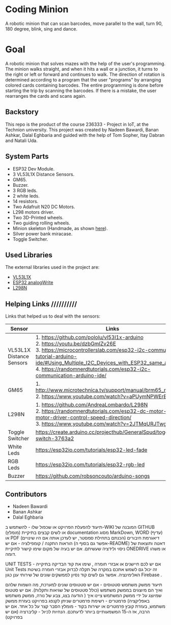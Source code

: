 # Coding Minion
A robotic minion that can scan barcodes, move parallel to the wall, turn 90, 180 degree, blink, sing and dance.


# Goal 
A robotic minion that solves mazes with the help of the user's programming. The minion walks straight, and when it hits a wall or a junction, it turns to the right or left or forward and continues to walk. The direction of rotation is determined according to a program that the user "programs" by arranging colored cards containing barcodes. The entire programming is done before starting the trip by scanning the barcodes. If there is a mistake, the user rearranges the cards and scans again.


## Backstory
This repo is the product of the course 236333 - Project in IoT, at the Technion university. This project was created by Nadeen Bawardi, Banan Ashkar, Dalal Eghbaria and guided with the help of Tom Sopher, Itay Dabran and Natali Uda.


## System Parts 
* ESP32 Dev Module.
* 3 VL53L1X Distance Sensors.
* GM65.
* Buzzer.
* 3 RGB leds.
* 2 white leds.
* 14 resistors.
* Two Adafruit N20 DC Motors.
* L298 motors driver.
* Two 3D-Printed wheels.
* Two guiding rolling wheels.
* Minion skeleton (Handmade, as shown [here](https://www.youtube.com/watch?v=xytOwOuyp5M)).
* Silver power bank miracase.
* Toggle Switcher.


## Used Libraries
The external libraries used in the project are:
* [VL53L1X](https://www.arduino.cc/reference/en/libraries/vl53l1x/)
* [ESP32 analogWrite](https://www.arduino.cc/reference/en/libraries/esp32-analogwrite/)
* [L298N](https://www.arduino.cc/reference/en/libraries/l298n/)


## Helping Links //////////
Links that helped us to deal with the sensors:

| Sensor | Links |
| ---- | ----------- |
| VL53L1X Distance Sensors | 1. https://github.com/pololu/vl53l1x-arduino <br /> 2. https://youtu.be/dzbGmIZv26E <br /> 3. https://microcontrollerslab.com/esp32-i2c-communication-tutorial-arduino-ide/#Using_Multiple_I2C_Devices_with_ESP32_same_addresses <br /> 4. https://randomnerdtutorials.com/esp32-i2c-communication-arduino-ide/ |
| GM65 | 1. http://www.microtechnica.tv/support/manual/brm65_man.pdf <br /> 2. https://www.youtube.com/watch?v=aPUymNPWErE |
| L298N | 1. https://github.com/AndreaLombardo/L298N <br /> 2. https://randomnerdtutorials.com/esp32-dc-motor-l298n-motor-driver-control-speed-direction/ <br /> 3. https://www.youtube.com/watch?v=2JTMqURJTwg |
| Toggle Switcher | https://create.arduino.cc/projecthub/GeneralSpud/toggle-switch-3763a2 |
| White Leds | https://esp32io.com/tutorials/esp32-led-fade |
| RGB Leds | https://esp32io.com/tutorials/esp32-rgb-led |
| Buzzer | https://github.com/robsoncouto/arduino-songs |


## Contributors
* Nadeen Bawardi
* Banan Ashkar
* Dalal Eghbaria















תיעוד להפעלת הפרויקט או שכפול שלו   - להשתמש ב-WIKI המובנה של GITHUB (מומלץ) או לשים קבצים  בתיקיית documentation  מסוג MarkDown,  WORD (עדיף) או PDF 
דיאגרמת חיבורים (הכנתם בתחילת סמסטר, יש לעדכן אותה אם היו שינויים)
הוראות התקנה / קומפילציה - אם יש (אפשר גם בסוף ה-README)
דאטה ותוצאות של ניסוי ולידציה שעשיתם. אם יש בעיה של מקום שימו קישור לתיקיית ONEDRIVE או משהו דומה.

 UNIT TESTS  - אם יש לכם חיישנים או אבזרי חומרה , שימו את קוד הבדיקה בתיקייה Unit Tests  זה יכול גם לשמש אתכם במקרה של תקלה לבדוק אבזרי חומרה בשיטת האלימינציה. אפשר גם לשים קוד נסיון לממשקים שונים של שירותי ענן כגון Firebase .

תיעוד ממשק משתמש
סטטוסים - אם יש סטטוסים שונים למערכת, מה השמות שלהם ואיך הם מיוצגים בממשק משתמש (כולל סטטוסים של שגיאות ותקלות). אם יש סטטוס שמיוצג על ידי ממשק המשתמש ציינו איך ( הודעה בצג, צבע של נורה, ממשק משתמש באפליקציה)
פרמטרים - רשימת פרמטרים שניתן לקנפג בפרויקט בעזרת ממשק משתמש, בעזרת קובץ פרמטרים או ישירות בקוד - מומלץ הסבר קצר על כל אחד. אם יש הרבה, אז ה-15 המשמעותיים ביותר לדעתכם.
הנחיות לכיול - קליברציה (אם יש בפרויקט)
